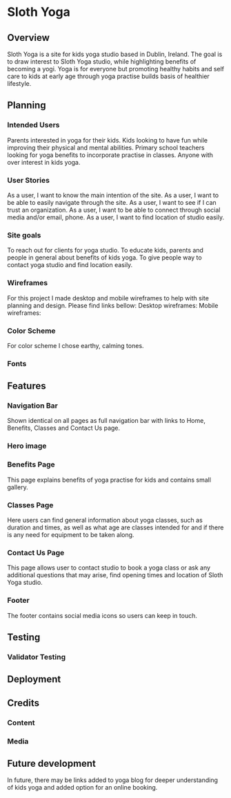 # **Sloth Yoga**

## **Overview**

Sloth Yoga is a site for kids yoga studio based in Dublin, Ireland. The goal is to draw interest to Sloth Yoga studio, while highlighting benefits of becoming a yogi. Yoga is for everyone but promoting healthy habits and self care to kids at early age through yoga practise builds basis of healthier lifestyle.

## **Planning**

### **Intended Users**

Parents interested in yoga for their kids.
Kids looking to have fun while improving their physical and mental abilities.
Primary school teachers looking for yoga benefits to incorporate practise in classes.
Anyone with over interest in kids yoga.

### **User Stories**

As a user, I want to know the main intention of the site.
As a user, I want to be able to easily navigate through the site.
As a user, I want to see if I can trust an organization.
As a user, I want to be able to connect through social media and/or email, phone.
As a user, I want to find location of studio easily.

### **Site goals**

To reach out for clients for yoga studio.
To educate kids, parents and people in general about benefits of kids yoga.
To give people way to contact yoga studio and find location easily.

### **Wireframes**

For this project I made desktop and mobile wireframes to help with site planning and design. Please find links bellow:
Desktop wireframes:
Mobile wireframes:

### **Color Scheme**

For color scheme I chose earthy, calming tones.

### **Fonts**

## **Features**

### **Navigation Bar**

Shown identical on all pages as full navigation bar with links to Home, Benefits, Classes and Contact Us page.

### **Hero image**

### **Benefits Page**

This page explains benefits of yoga practise for kids and contains small gallery.

### **Classes Page**

Here users can find general information about yoga classes, such as duration and times, as well as what age are classes intended for and if there is any need for equipment to be taken along.

### **Contact Us Page**

This page allows user to contact studio to book a yoga class or ask any additional questions that may arise, find opening times and location of Sloth Yoga studio.

### **Footer**

The footer contains social media icons so users can keep in touch.

## **Testing**

### **Validator Testing**

## **Deployment**

## **Credits**

### **Content**

### **Media**

## **Future development**

In future, there may be links added to yoga blog for deeper understanding of kids yoga and added option for an online booking.
